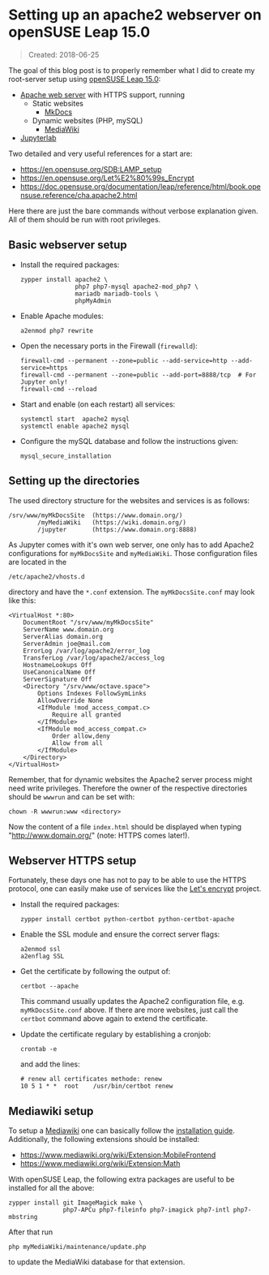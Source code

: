 # Setting up an apache2 webserver on openSUSE Leap 15.0

> Created: 2018-06-25

The goal of this blog post is to properly remember what I did to create my root-server setup using [openSUSE Leap 15.0](https://software.opensuse.org/distributions/leap):

- [Apache web server](https://httpd.apache.org/) with HTTPS support, running
  - Static websites
    - [MkDocs](https://www.mkdocs.org/)
  - Dynamic websites (PHP, mySQL)
    - [MediaWiki](https://www.mediawiki.org/)
- [Jupyterlab](https://jupyterlab.readthedocs.io/en/stable/)

Two detailed and very useful references for a start are:

- <https://en.opensuse.org/SDB:LAMP_setup>
- <https://en.opensuse.org/Let%E2%80%99s_Encrypt>
- <https://doc.opensuse.org/documentation/leap/reference/html/book.opensuse.reference/cha.apache2.html>

Here there are just the bare commands without verbose explanation given.
All of them should be run with root privileges.

## Basic webserver setup

- Install the required packages:

      zypper install apache2 \
                     php7 php7-mysql apache2-mod_php7 \
                     mariadb mariadb-tools \
                     phpMyAdmin

- Enable Apache modules:

      a2enmod php7 rewrite

- Open the necessary ports in the Firewall (`firewalld`):

      firewall-cmd --permanent --zone=public --add-service=http --add-service=https
      firewall-cmd --permanent --zone=public --add-port=8888/tcp  # For Jupyter only!
      firewall-cmd --reload

- Start and enable (on each restart) all services:

      systemctl start  apache2 mysql
      systemctl enable apache2 mysql

- Configure the mySQL database and follow the instructions given:

      mysql_secure_installation



## Setting up the directories

The used directory structure for the websites and services is as follows:

    /srv/www/myMkDocsSite  (https://www.domain.org/)
            /myMediaWiki   (https://wiki.domain.org/)
            /jupyter       (https://www.domain.org:8888)

As Jupyter comes with it's own web server, one only has to add Apache2 configurations for `myMkDocsSite` and `myMediaWiki`.
Those configuration files are located in the

    /etc/apache2/vhosts.d

directory and have the `*.conf` extension.
The `myMkDocsSite.conf` may look like this:

```
<VirtualHost *:80>
    DocumentRoot "/srv/www/myMkDocsSite"
    ServerName www.domain.org
    ServerAlias domain.org
    ServerAdmin joe@mail.com
    ErrorLog /var/log/apache2/error_log
    TransferLog /var/log/apache2/access_log
    HostnameLookups Off
    UseCanonicalName Off
    ServerSignature Off
    <Directory "/srv/www/octave.space">
        Options Indexes FollowSymLinks
        AllowOverride None
        <IfModule !mod_access_compat.c>
            Require all granted
        </IfModule>
        <IfModule mod_access_compat.c>
            Order allow,deny
            Allow from all
        </IfModule>
    </Directory>
</VirtualHost>
```

Remember, that for dynamic websites the Apache2 server process might need write privileges.
Therefore the owner of the respective directories should be `wwwrun` and can be set with:

    chown -R wwwrun:www <directory>

Now the content of a file `index.html` should be displayed when typing "http://www.domain.org/" (note: HTTPS comes later!).



## Webserver HTTPS setup

Fortunately, these days one has not to pay to be able to use the HTTPS protocol, one can easily make use of services like the [Let's encrypt](https://letsencrypt.org/) project.

- Install the required packages:

      zypper install certbot python-certbot python-certbot-apache

- Enable the SSL module and ensure the correct server flags:

      a2enmod ssl
      a2enflag SSL

- Get the certificate by following the output of:

      certbot --apache

  This command usually updates the Apache2 configuration file, e.g. `myMkDocsSite.conf` above.
  If there are more websites, just call the `certbot` command above again to extend the certificate.

- Update the certificate regulary by establishing a cronjob:

      crontab -e

  and add the lines:

      # renew all certificates methode: renew
      10 5 1 * *  root    /usr/bin/certbot renew

## Mediawiki setup

To setup a [Mediawiki](https://www.mediawiki.org/) one can basically follow the [installation guide](https://www.mediawiki.org/wiki/Installation).
Additionally, the following extensions should be installed:

- <https://www.mediawiki.org/wiki/Extension:MobileFrontend>
- <https://www.mediawiki.org/wiki/Extension:Math>

With openSUSE Leap, the following extra packages are useful to be installed for all the above:

    zypper install git ImageMagick make \
                   php7-APCu php7-fileinfo php7-imagick php7-intl php7-mbstring

After that run

    php myMediaWiki/maintenance/update.php

to update the MediaWiki database for that extension.
